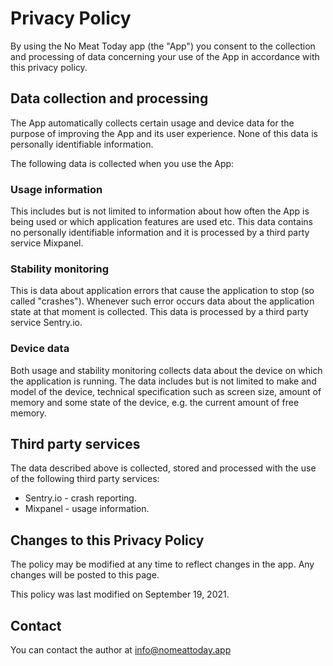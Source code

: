 ---
---
# Privacy Policy

By using the No Meat Today app (the "App") you consent to the collection and
processing of data concerning your use of the App in accordance with this
privacy policy.

## Data collection and processing

The App automatically collects certain usage and device data for the purpose of
improving the App and its user experience. None of this data is personally
identifiable information.

The following data is collected when you use the App:

### Usage information

This includes but is not limited to information about how often the App is
being used or which application features are used etc. This data contains
no personally identifiable information and it is processed by a third party
service Mixpanel.

### Stability monitoring

This is data about application errors that cause the application to stop (so
called "crashes"). Whenever such error occurs data about the application state
at that moment is collected. This data is processed by a third party service
Sentry.io.

### Device data

Both usage and stability monitoring collects data about the device on which the
application is running. The data includes but is not limited to make and model
of the device, technical specification such as screen size, amount of
memory and some state of the device, e.g. the current amount of free memory.

## Third party services

The data described above is collected, stored and processed with the use of the
following third party services:

- Sentry.io - crash reporting.
- Mixpanel - usage information.

## Changes to this Privacy Policy

The policy may be modified at any time to reflect changes in the app. Any changes will be posted to this page.

This policy was last modified on September 19, 2021.

## Contact

You can contact the author at info@nomeattoday.app